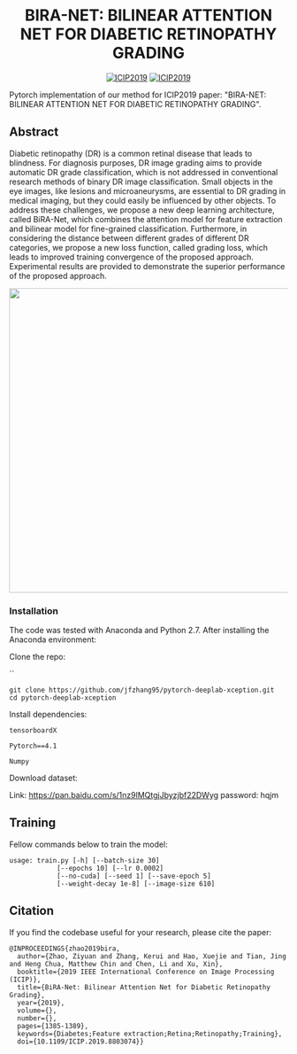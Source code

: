 <div align="center">

# BIRA-NET: BILINEAR ATTENTION NET FOR DIABETIC RETINOPATHY GRADING

[![ICIP2019](https://img.shields.io/badge/arXiv-1905.06312-blue)](https://arxiv.org/abs/1905.06312)
[![ICIP2019](https://img.shields.io/badge/Conference-ICIP2019-green)]([https://doi.org/10.1109/ICIP.2019.880307](https://ieeexplore.ieee.org/document/8803074))

</div>

Pytorch implementation of our method for ICIP2019 paper: "BIRA-NET: BILINEAR ATTENTION NET FOR DIABETIC RETINOPATHY GRADING". 

## Abstract

Diabetic retinopathy (DR) is a common retinal disease that leads to blindness. For diagnosis purposes, DR image grading aims to provide automatic DR grade classification, which is not addressed in conventional research methods of binary DR image classification. Small objects in the eye images, like lesions and microaneurysms, are essential to DR grading in medical imaging, but they could easily be influenced by other objects. To address these challenges, we propose a new deep learning architecture, called BiRA-Net, which combines the attention model for feature extraction and bilinear model for fine-grained classification. Furthermore, in considering the distance between different grades of different DR categories, we propose a new loss function, called grading loss, which leads to improved training convergence of the proposed approach. Experimental results are provided to demonstrate the superior performance of the proposed approach.

<p align="center">
<img src="./pic/QQ20190426-212322@2x.png" width="550">
</p>


### Installation

The code was tested with Anaconda and Python 2.7. After installing the Anaconda environment:

Clone the repo:

``

```
git clone https://github.com/jfzhang95/pytorch-deeplab-xception.git
cd pytorch-deeplab-xception
```

Install dependencies:

`tensorboardX`

`Pytorch==4.1`

`Numpy`

Download dataset:

Link: https://pan.baidu.com/s/1nz9lMQtgjJbyzjbf22DWyg   password: hqjm 

## Training

Fellow commands below to train the model:

```
usage: train.py [-h] [--batch-size 30]
            [--epochs 10] [--lr 0.0002]
            [--no-cuda] [--seed 1] [--save-epoch 5]
            [--weight-decay 1e-8] [--image-size 610]
```


## Citation
If you find the codebase useful for your research, please cite the paper:
```
@INPROCEEDINGS{zhao2019bira,
  author={Zhao, Ziyuan and Zhang, Kerui and Hao, Xuejie and Tian, Jing and Heng Chua, Matthew Chin and Chen, Li and Xu, Xin},
  booktitle={2019 IEEE International Conference on Image Processing (ICIP)}, 
  title={BiRA-Net: Bilinear Attention Net for Diabetic Retinopathy Grading}, 
  year={2019},
  volume={},
  number={},
  pages={1385-1389},
  keywords={Diabetes;Feature extraction;Retina;Retinopathy;Training},
  doi={10.1109/ICIP.2019.8803074}}
```

